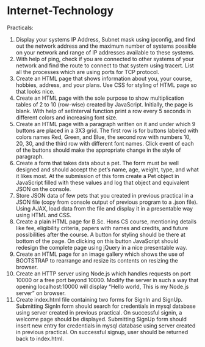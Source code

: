 # Internet-Technology
Practicals:
1. Display your systems IP Address, Subnet mask using ipconfig, and find out the network address
and the maximum number of systems possible on your network and range of IP addresses
available to these systems.
2. With help of ping, check if you are connected to other systems of your network and find the
route to connect to that system using tracert. List all the processes which are using ports for
TCP protocol.
3. Create an HTML page that shows information about you, your course, hobbies, address, and
your plans. Use CSS for styling of HTML page so that looks nice.
4. Create an HTML page with the sole purpose to show multiplication tables of 2 to 10 (row-wise)
created by JavaScript. Initially, the page is blank. With help of setInterval function print a row
every 5 seconds in different colors and increasing font size.
5. Create an HTML page with a paragraph written on it and under which 9 buttons are placed in a
3X3 grid. The first row is for buttons labeled with colors names Red, Green, and Blue, the
second row with numbers 10, 20, 30, and the third row with different font names. Click event
of each of the buttons should make the appropriate change in the style of paragraph.
6. Create a form that takes data about a pet. The form must be well designed and should accept
the pet’s name, age, weight, type, and what it likes most. At the submission of this form create
a Pet object in JavaScript filled with these values and log that object and equivalent JSON on
the console.
7. Store JSON data of few pets that you created in previous practical in a JSON file (copy from
console output of previous program to a .json file). Using AJAX, load data from the file and
display it in a presentable way using HTML and CSS.
8. Create a plain HTML page for B.Sc. Hons CS course, mentioning details like fee, eligibility
criteria, papers with names and credits, and future possibilities after the course. A button for
styling should be there at bottom of the page. On clicking on this button JavaScript should
redesign the complete page using jQuery in a nice presentable way.
9. Create an HTML page for an image gallery which shows the use of BOOTSTRAP to rearrange
and resize its contents on resizing the browser.
10. Create an HTTP server using Node.js which handles requests on port 10000 or a free port
beyond 10000. Modify the server in such a way that opening localhost:10000 will display “Hello
world, This is my Node.js server” on browser.
11. Create index.html file containing two forms for SignIn and SignUp. Submitting SignIn form
should search for credentials in mysql database using server created in previous practical. On
successful signin, a welcome page should be displayed. Submitting SignUp form should insert
new entry for credentials in mysql database using server created in previous practical. On
successful signup, user should be returned back to index.html.
